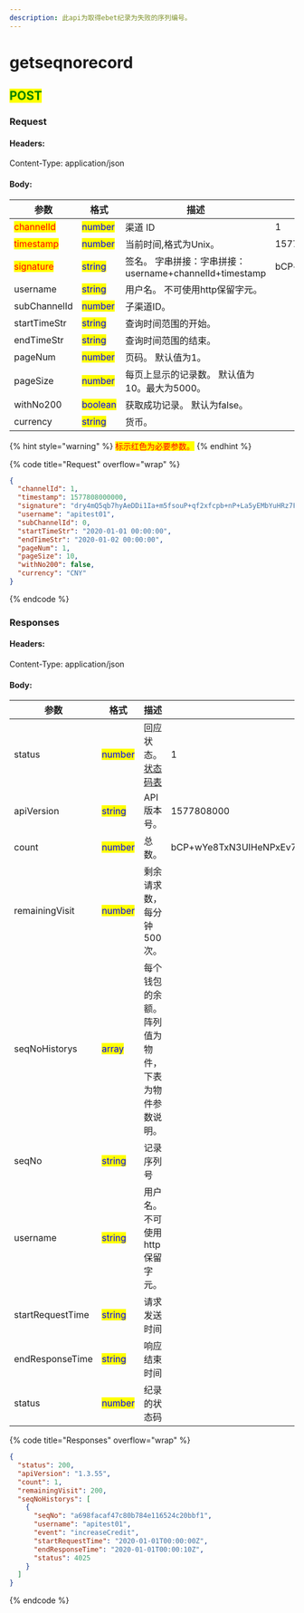 ```yaml
---
description: 此api为取得ebet纪录为失败的序列编号。
---
```


# getseqnorecord

## <mark style="color:green;">POST</mark>

### **Request**

#### Headers:

Content-Type: application/json

#### Body:

<table><thead><tr><th>参数</th><th>格式</th><th>描述</th><th data-hidden>范例</th></tr></thead><tbody><tr><td><mark style="color:red;">channelId</mark></td><td><mark style="color:blue;">number</mark></td><td>渠道 ID</td><td>1</td></tr><tr><td><mark style="color:red;">timestamp</mark></td><td><mark style="color:blue;">number</mark></td><td>当前时间,格式为Unix。</td><td>1577808000</td></tr><tr><td><mark style="color:red;">signature</mark></td><td><mark style="color:blue;">string</mark></td><td>签名。 字串拼接：字串拼接：username+channelId+timestamp</td><td>bCP+wYe8TxN3UIHeNPxEv7czYkXueoe1pKSB6IaUDfoR4mtFYcJl3rNFk8Uz84XAHfeD3mNE+p4gECOVw2JxxQ==</td></tr><tr><td>username</td><td><mark style="color:blue;">string</mark></td><td>用户名。 不可使用http保留字元。</td><td></td></tr><tr><td>subChannelId</td><td><mark style="color:blue;">number</mark></td><td>子渠道ID。</td><td></td></tr><tr><td>startTimeStr</td><td><mark style="color:blue;">string</mark></td><td>查询时间范围的开始。</td><td></td></tr><tr><td>endTimeStr</td><td><mark style="color:blue;">string</mark></td><td>查询时间范围的结束。</td><td></td></tr><tr><td>pageNum</td><td><mark style="color:blue;">number</mark></td><td>页码。 默认值为1。</td><td></td></tr><tr><td>pageSize</td><td><mark style="color:blue;">number</mark></td><td>每页上显示的记录数。 默认值为10。最大为5000。</td><td></td></tr><tr><td>withNo200</td><td><mark style="color:blue;">boolean</mark></td><td>获取成功记录。 默认为false。</td><td></td></tr><tr><td>currency</td><td><mark style="color:blue;">string</mark></td><td>货币。</td><td></td></tr></tbody></table>

{% hint style="warning" %}
<mark style="color:red;">标示红色为必要参数。</mark>
{% endhint %}

{% code title="Request" overflow="wrap" %}
```json
{
  "channelId": 1,
  "timestamp": 1577808000000,
  "signature": "dry4mQ5qb7hyAeDDi1Ia+m5fsouP+qf2xfcpb+nP+La5yEMbYuHRz7Fge2OTgVi7DttC8p+Aiedfnnu42ii2lQ==",
  "username": "apitest01",
  "subChannelId": 0,
  "startTimeStr": "2020-01-01 00:00:00",
  "endTimeStr": "2020-01-02 00:00:00",
  "pageNum": 1,
  "pageSize": 10,
  "withNo200": false,
  "currency": "CNY"
}
```
{% endcode %}

### **Responses**

#### Headers:

Content-Type: application/json

#### Body:

<table><thead><tr><th>参数</th><th>格式</th><th>描述</th><th data-hidden>范例</th></tr></thead><tbody><tr><td>status</td><td><mark style="color:blue;">number</mark></td><td>回应状态。<a href="../../ebet-zhuang-tai-ma.md#ebet-xiang-ying-de-zhuang-tai-dai-ma">状态码表</a></td><td>1</td></tr><tr><td>apiVersion</td><td><mark style="color:blue;">string</mark></td><td>API版本号。</td><td>1577808000</td></tr><tr><td>count</td><td><mark style="color:blue;">number</mark></td><td>总数。</td><td>bCP+wYe8TxN3UIHeNPxEv7czYkXueoe1pKSB6IaUDfoR4mtFYcJl3rNFk8Uz84XAHfeD3mNE+p4gECOVw2JxxQ==</td></tr><tr><td>remainingVisit</td><td><mark style="color:blue;">number</mark></td><td>剩余请求数，每分钟500次。</td><td></td></tr><tr><td>seqNoHistorys</td><td><mark style="color:blue;">array</mark></td><td>每个钱包的余额。阵列值为物件，下表为物件参数说明。</td><td></td></tr><tr><td>seqNo</td><td><mark style="color:blue;">string</mark></td><td>记录序列号</td><td></td></tr><tr><td>username</td><td><mark style="color:blue;">string</mark></td><td>用户名。 不可使用http保留字元。</td><td></td></tr><tr><td>startRequestTime</td><td><mark style="color:blue;">string</mark></td><td>请求发送时间</td><td></td></tr><tr><td>endResponseTime</td><td><mark style="color:blue;">string</mark></td><td>响应结束时间</td><td></td></tr><tr><td>status</td><td><mark style="color:blue;">number</mark></td><td>纪录的状态码</td><td></td></tr></tbody></table>

{% code title="Responses" overflow="wrap" %}
```json
{
  "status": 200,
  "apiVersion": "1.3.55",
  "count": 1,
  "remainingVisit": 200,
  "seqNoHistorys": [
    {
      "seqNo": "a698facaf47c80b784e116524c20bbf1",
      "username": "apitest01",
      "event": "increaseCredit",
      "startRequestTime": "2020-01-01T00:00:00Z",
      "endResponseTime": "2020-01-01T00:00:10Z",
      "status": 4025
    }
  ]
}
```
{% endcode %}
